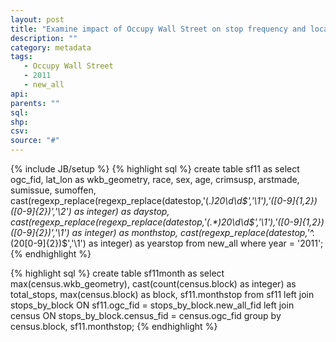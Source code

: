 ```yaml
---
layout: post
title: "Examine impact of Occupy Wall Street on stop frequency and location"
description: ""
category: metadata
tags: 
   - Occupy Wall Street
   - 2011
   - new_all
api: 
parents: ""
sql: 
shp: 
csv: 
source: "#"
---
```

{% include JB/setup %}
{% highlight sql %}
create table sf11 as 
select
ogc_fid,
lat_lon as wkb_geometry,
race,
sex,
age,
crimsusp,
arstmade,
sumissue,
sumoffen,
cast(regexp_replace(regexp_replace(datestop,'(.*)20\d\d$','\1'),'([0-9]{1,2})([0-9]{2})','\2') as integer) as daystop, cast(regexp_replace(regexp_replace(datestop,'(.*)20\d\d$','\1'),'([0-9]{1,2})([0-9]{2})','\1') as integer) as monthstop, 
cast(regexp_replace(datestop,'^.*(20[0-9]{2})$','\1') as integer) as yearstop
from new_all where year = '2011';
{% endhighlight %}

{% highlight sql %}
create table sf11month as select
max(census.wkb_geometry),
cast(count(census.block) as integer) as total_stops,
max(census.block) as block,
sf11.monthstop
from sf11
left join 
stops_by_block
 ON 
sf11.ogc_fid = stops_by_block.new_all_fid
left join 
census
 ON
stops_by_block.census_fid = census.ogc_fid
 group by census.block, sf11.monthstop;
{% endhighlight %}

